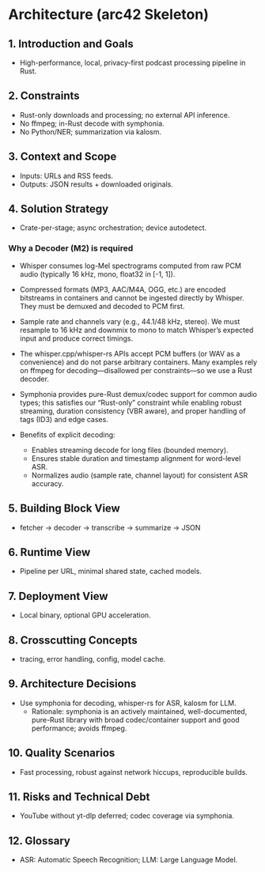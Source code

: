 # Architecture (arc42 Skeleton)

## 1. Introduction and Goals
- High-performance, local, privacy-first podcast processing pipeline in Rust.

## 2. Constraints
- Rust-only downloads and processing; no external API inference.
- No ffmpeg; in-Rust decode with symphonia.
- No Python/NER; summarization via kalosm.

## 3. Context and Scope
- Inputs: URLs and RSS feeds.
- Outputs: JSON results + downloaded originals.

## 4. Solution Strategy
- Crate-per-stage; async orchestration; device autodetect.

### Why a Decoder (M2) is required
- Whisper consumes log-Mel spectrograms computed from raw PCM audio (typically 16 kHz, mono, float32 in [-1, 1]).
- Compressed formats (MP3, AAC/M4A, OGG, etc.) are encoded bitstreams in containers and cannot be ingested directly by Whisper. They must be demuxed and decoded to PCM first.
- Sample rate and channels vary (e.g., 44.1/48 kHz, stereo). We must resample to 16 kHz and downmix to mono to match Whisper’s expected input and produce correct timings.
- The whisper.cpp/whisper-rs APIs accept PCM buffers (or WAV as a convenience) and do not parse arbitrary containers. Many examples rely on ffmpeg for decoding—disallowed per constraints—so we use a Rust decoder.
- Symphonia provides pure-Rust demux/codec support for common audio types; this satisfies our “Rust-only” constraint while enabling robust streaming, duration consistency (VBR aware), and proper handling of tags (ID3) and edge cases.

- Benefits of explicit decoding:
	- Enables streaming decode for long files (bounded memory).
	- Ensures stable duration and timestamp alignment for word-level ASR.
	- Normalizes audio (sample rate, channel layout) for consistent ASR accuracy.

## 5. Building Block View
- fetcher -> decoder -> transcribe -> summarize -> JSON

## 6. Runtime View
- Pipeline per URL, minimal shared state, cached models.

## 7. Deployment View
- Local binary, optional GPU acceleration.

## 8. Crosscutting Concepts
- tracing, error handling, config, model cache.

## 9. Architecture Decisions
- Use symphonia for decoding, whisper-rs for ASR, kalosm for LLM.
	- Rationale: symphonia is an actively maintained, well-documented, pure-Rust library with broad codec/container support and good performance; avoids ffmpeg.

## 10. Quality Scenarios
- Fast processing, robust against network hiccups, reproducible builds.

## 11. Risks and Technical Debt
- YouTube without yt-dlp deferred; codec coverage via symphonia.

## 12. Glossary
- ASR: Automatic Speech Recognition; LLM: Large Language Model.

